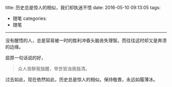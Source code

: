 title: 历史总是惊人的相似，我们却执迷不悟
date: 2016-05-10 09:13:05
tags:
- 随笔
categories:
- 随笔
----

没有醒悟的人，总是容易被一时的胜利冲昏头脑丧失理智。而往往这时却又是奔溃的边缘。

屈原一句话说的好，
> 众人皆醉我独醒，举世皆浊我独清。

过去如此，现在依然如此，历史总是惊人的相似。保持敬畏，永远如履薄冰。
